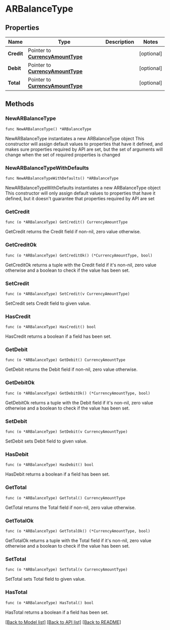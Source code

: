 # ARBalanceType

## Properties

Name | Type | Description | Notes
------------ | ------------- | ------------- | -------------
**Credit** | Pointer to [**CurrencyAmountType**](CurrencyAmountType.md) |  | [optional] 
**Debit** | Pointer to [**CurrencyAmountType**](CurrencyAmountType.md) |  | [optional] 
**Total** | Pointer to [**CurrencyAmountType**](CurrencyAmountType.md) |  | [optional] 

## Methods

### NewARBalanceType

`func NewARBalanceType() *ARBalanceType`

NewARBalanceType instantiates a new ARBalanceType object
This constructor will assign default values to properties that have it defined,
and makes sure properties required by API are set, but the set of arguments
will change when the set of required properties is changed

### NewARBalanceTypeWithDefaults

`func NewARBalanceTypeWithDefaults() *ARBalanceType`

NewARBalanceTypeWithDefaults instantiates a new ARBalanceType object
This constructor will only assign default values to properties that have it defined,
but it doesn't guarantee that properties required by API are set

### GetCredit

`func (o *ARBalanceType) GetCredit() CurrencyAmountType`

GetCredit returns the Credit field if non-nil, zero value otherwise.

### GetCreditOk

`func (o *ARBalanceType) GetCreditOk() (*CurrencyAmountType, bool)`

GetCreditOk returns a tuple with the Credit field if it's non-nil, zero value otherwise
and a boolean to check if the value has been set.

### SetCredit

`func (o *ARBalanceType) SetCredit(v CurrencyAmountType)`

SetCredit sets Credit field to given value.

### HasCredit

`func (o *ARBalanceType) HasCredit() bool`

HasCredit returns a boolean if a field has been set.

### GetDebit

`func (o *ARBalanceType) GetDebit() CurrencyAmountType`

GetDebit returns the Debit field if non-nil, zero value otherwise.

### GetDebitOk

`func (o *ARBalanceType) GetDebitOk() (*CurrencyAmountType, bool)`

GetDebitOk returns a tuple with the Debit field if it's non-nil, zero value otherwise
and a boolean to check if the value has been set.

### SetDebit

`func (o *ARBalanceType) SetDebit(v CurrencyAmountType)`

SetDebit sets Debit field to given value.

### HasDebit

`func (o *ARBalanceType) HasDebit() bool`

HasDebit returns a boolean if a field has been set.

### GetTotal

`func (o *ARBalanceType) GetTotal() CurrencyAmountType`

GetTotal returns the Total field if non-nil, zero value otherwise.

### GetTotalOk

`func (o *ARBalanceType) GetTotalOk() (*CurrencyAmountType, bool)`

GetTotalOk returns a tuple with the Total field if it's non-nil, zero value otherwise
and a boolean to check if the value has been set.

### SetTotal

`func (o *ARBalanceType) SetTotal(v CurrencyAmountType)`

SetTotal sets Total field to given value.

### HasTotal

`func (o *ARBalanceType) HasTotal() bool`

HasTotal returns a boolean if a field has been set.


[[Back to Model list]](../README.md#documentation-for-models) [[Back to API list]](../README.md#documentation-for-api-endpoints) [[Back to README]](../README.md)


